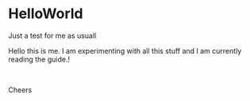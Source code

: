 # HelloWorld
Just a test for me as usuall

Hello this is me. I am experimenting with all this stuff and I am currently reading the guide.!

<br>

Cheers
